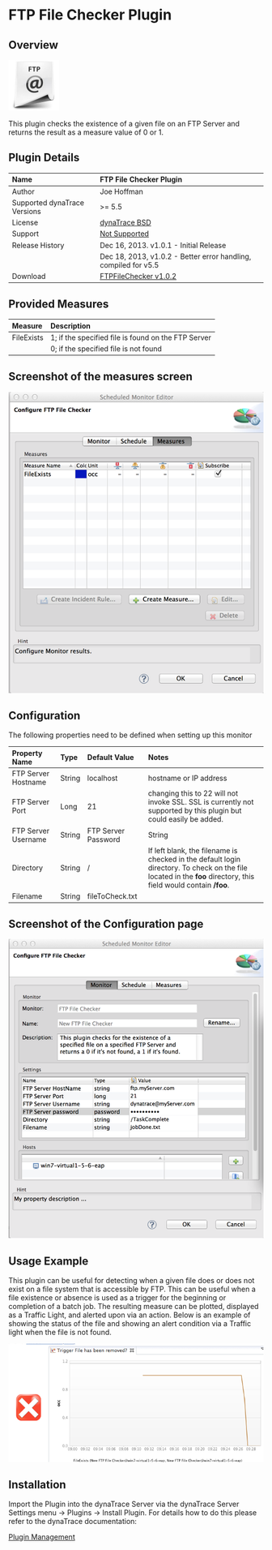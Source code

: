 # FTP File Checker Plugin

## Overview

![images_community/download/attachments/148899445/icon.png](images_community/download/attachments/148899445/icon.png)

This plugin checks the existence of a given file on an FTP Server and returns the result as a measure value of 0 or 1.

## Plugin Details

| Name | FTP File Checker Plugin
| :--- | :---
| Author | Joe Hoffman 
| Supported dynaTrace Versions | >= 5.5
| License | [dynaTrace BSD](dynaTraceBSD.txt)
| Support | [Not Supported](https://community.compuwareapm.com/community/display/DL/Support+Levels)
| Release History | Dec 16, 2013. v1.0.1 - Initial Release
| | Dec 18, 2013, v1.0.2 - Better error handling, compiled for v5.5
| Download | [FTPFileChecker v1.0.2](com.dynatrace.FTPFileChecker_1.0.2.jar)

## Provided Measures

| Measure | Description
| :---    | :---
| FileExists | 1; if the specified file is found on the FTP Server
| | 0; if the specified file is not found

## Screenshot of the measures screen

![images_community/download/attachments/148899445/Measures.png](images_community/download/attachments/148899445/Measures.png)

## Configuration

The following properties need to be defined when setting up this monitor

| Property Name | Type | Default Value | Notes
| :------------ | :--- | :------------ | :----
|FTP Server Hostname|String|localhost|hostname or IP address
|FTP Server Port|Long|21|changing this to 22 will not invoke SSL. SSL is currently not supported by this plugin but could easily be added.
|FTP Server Username|String|FTP Server Password|String
|Directory|String|/|If left blank, the filename is checked in the default login directory. To check on the file located in the **foo** directory, this field would contain **/foo**.
|Filename|String|fileToCheck.txt||

## Screenshot of the Configuration page

![images_community/download/attachments/148899445/Settings_Example_set.png](images_community/download/attachments/148899445/Settings_Example_set.png)

## Usage Example

This plugin can be useful for detecting when a given file does or does not exist on a file system that is accessible by FTP. This can be useful when a file existence or absence is used as a trigger
for the beginning or completion of a batch job. The resulting measure can be plotted, displayed as a Traffic Light, and alerted upon via an action. Below is an example of showing the status of the
file and showing an alert condition via a Traffic light when the file is not found.

![images_community/download/attachments/148899445/Usage.png](images_community/download/attachments/148899445/Usage.png)

## Installation

Import the Plugin into the dynaTrace Server via the dynaTrace Server Settings menu -> Plugins -> Install Plugin. For details how to do this please refer to the dynaTrace documentation:

[Plugin Management](https://community.compuwareapm.com/community/display/DOCDT55/Plugin+Management)

